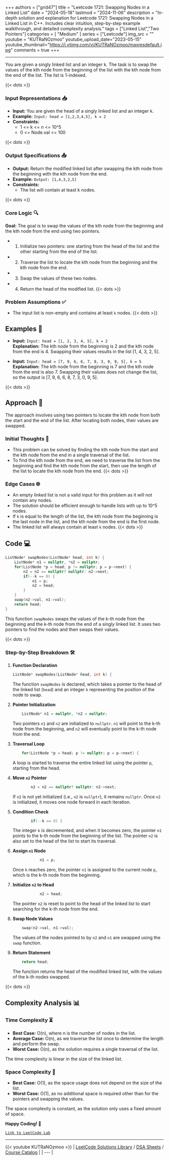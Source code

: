
+++
authors = ["grid47"]
title = "Leetcode 1721: Swapping Nodes in a Linked List"
date = "2024-05-18"
lastmod = "2024-11-06"
description = "In-depth solution and explanation for Leetcode 1721: Swapping Nodes in a Linked List in C++. Includes clear intuition, step-by-step example walkthrough, and detailed complexity analysis."
tags = ["Linked List","Two Pointers"]
categories = [
    "Medium"
]
series = ["Leetcode"]
img_src = ""
youtube = "KUTRaNOzmoo"
youtube_upload_date="2023-05-15"
youtube_thumbnail="https://i.ytimg.com/vi/KUTRaNOzmoo/maxresdefault.jpg"
comments = true
+++



---
You are given a singly linked list and an integer k. The task is to swap the values of the kth node from the beginning of the list with the kth node from the end of the list. The list is 1-indexed.
<!--more-->
{{< dots >}}
### Input Representations 📥
- **Input:** You are given the head of a singly linked list and an integer k.
- **Example:** `Input: head = [1,2,3,4,5], k = 2`
- **Constraints:**
	- 1 <= k <= n <= 10^5
	- 0 <= Node.val <= 100

{{< dots >}}
### Output Specifications 📤
- **Output:** Return the modified linked list after swapping the kth node from the beginning with the kth node from the end.
- **Example:** `Output: [1,4,3,2,5]`
- **Constraints:**
	- The list will contain at least k nodes.

{{< dots >}}
### Core Logic 🔍
**Goal:** The goal is to swap the values of the kth node from the beginning and the kth node from the end using two pointers.

- 1. Initialize two pointers: one starting from the head of the list and the other starting from the end of the list.
- 2. Traverse the list to locate the kth node from the beginning and the kth node from the end.
- 3. Swap the values of these two nodes.
- 4. Return the head of the modified list.
{{< dots >}}
### Problem Assumptions ✅
- The input list is non-empty and contains at least `k` nodes.
{{< dots >}}
## Examples 🧩
- **Input:** `Input: head = [1, 2, 3, 4, 5], k = 2`  \
  **Explanation:** The kth node from the beginning is 2 and the kth node from the end is 4. Swapping their values results in the list [1, 4, 3, 2, 5].

- **Input:** `Input: head = [7, 9, 6, 6, 7, 8, 3, 0, 9, 5], k = 5`  \
  **Explanation:** The kth node from the beginning is 7 and the kth node from the end is also 7. Swapping their values does not change the list, so the output is [7, 9, 6, 6, 8, 7, 3, 0, 9, 5].

{{< dots >}}
## Approach 🚀
The approach involves using two pointers to locate the kth node from both the start and the end of the list. After locating both nodes, their values are swapped.

### Initial Thoughts 💭
- This problem can be solved by finding the kth node from the start and the kth node from the end in a single traversal of the list.
- To find the kth node from the end, we need to traverse the list from the beginning and find the kth node from the start, then use the length of the list to locate the kth node from the end.
{{< dots >}}
### Edge Cases 🌐
- An empty linked list is not a valid input for this problem as it will not contain any nodes.
- The solution should be efficient enough to handle lists with up to 10^5 nodes.
- If `k` is equal to the length of the list, the kth node from the beginning is the last node in the list, and the kth node from the end is the first node.
- The linked list will always contain at least `k` nodes.
{{< dots >}}
## Code 💻
```cpp
ListNode* swapNodes(ListNode* head, int k) {
    ListNode* n1 = nullptr, *n2 = nullptr;
    for(ListNode *p = head; p != nullptr; p = p->next) {
        n2 = n2 == nullptr? nullptr: n2->next;
        if(--k == 0) {
            n1 = p;
            n2 = head;
        }
    }
    swap(n2->val, n1->val);
    return head;
}
```

This function `swapNodes` swaps the values of the k-th node from the beginning and the k-th node from the end of a singly linked list. It uses two pointers to find the nodes and then swaps their values.

{{< dots >}}
### Step-by-Step Breakdown 🛠️
1. **Function Declaration**
	```cpp
	ListNode* swapNodes(ListNode* head, int k) {
	```
	The function `swapNodes` is declared, which takes a pointer to the head of the linked list (`head`) and an integer `k` representing the position of the node to swap.

2. **Pointer Initialization**
	```cpp
	    ListNode* n1 = nullptr, *n2 = nullptr;
	```
	Two pointers `n1` and `n2` are initialized to `nullptr`. `n1` will point to the k-th node from the beginning, and `n2` will eventually point to the k-th node from the end.

3. **Traversal Loop**
	```cpp
	    for(ListNode *p = head; p != nullptr; p = p->next) {
	```
	A loop is started to traverse the entire linked list using the pointer `p`, starting from the head.

4. **Move `n2` Pointer**
	```cpp
	        n2 = n2 == nullptr? nullptr: n2->next;
	```
	If `n2` is not yet initialized (i.e., `n2` is `nullptr`), it remains `nullptr`. Once `n2` is initialized, it moves one node forward in each iteration.

5. **Condition Check**
	```cpp
	        if(--k == 0) {
	```
	The integer `k` is decremented, and when it becomes zero, the pointer `n1` points to the k-th node from the beginning of the list. The pointer `n2` is also set to the head of the list to start its traversal.

6. **Assign `n1` Node**
	```cpp
	            n1 = p;
	```
	Once `k` reaches zero, the pointer `n1` is assigned to the current node `p`, which is the k-th node from the beginning.

7. **Initialize `n2` to Head**
	```cpp
	            n2 = head;
	```
	The pointer `n2` is reset to point to the head of the linked list to start searching for the k-th node from the end.

8. **Swap Node Values**
	```cpp
	    swap(n2->val, n1->val);
	```
	The values of the nodes pointed to by `n2` and `n1` are swapped using the `swap` function.

9. **Return Statement**
	```cpp
	    return head;
	```
	The function returns the head of the modified linked list, with the values of the k-th nodes swapped.

{{< dots >}}
## Complexity Analysis 📊
### Time Complexity ⏳
- **Best Case:** O(n), where n is the number of nodes in the list.
- **Average Case:** O(n), as we traverse the list once to determine the length and perform the swap.
- **Worst Case:** O(n), as the solution requires a single traversal of the list.

The time complexity is linear in the size of the linked list.

### Space Complexity 💾
- **Best Case:** O(1), as the space usage does not depend on the size of the list.
- **Worst Case:** O(1), as no additional space is required other than for the pointers and swapping the values.

The space complexity is constant, as the solution only uses a fixed amount of space.

**Happy Coding! 🎉**


[`Link to LeetCode Lab`](https://leetcode.com/problems/swapping-nodes-in-a-linked-list/description/)

---
{{< youtube KUTRaNOzmoo >}}
| [LeetCode Solutions Library](https://grid47.xyz/leetcode/) / [DSA Sheets](https://grid47.xyz/sheets/) / [Course Catalog](https://grid47.xyz/courses/) |
| --- |
